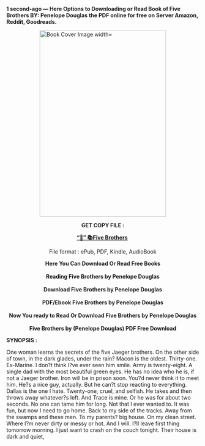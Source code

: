 <p><strong>1 second-ago &mdash; Here Options to Downloading or Read Book of Five Brothers BY: Penelope Douglas the PDF online for free on Server Amazon, Reddit, Goodreads.</strong></p><p><a href="https://yuzong16a.web.app/apply/201102380-five-brothers"><img style="display: block; margin-left: auto; margin-right: auto;" src="https://i.gr-assets.com/images/S/compressed.photo.goodreads.com/books/1698922067l/201102380.jpg" alt="Book Cover Image width=" width="330" height="488" /></a></p><p style="text-align: center;"><strong>GET COPY FILE :</strong></p><p style="text-align: center;"><strong><a href="https://yuzong16a.web.app/apply/201102380-five-brothers" target="_blank" rel="noopener">“📢” 📚Five Brothers</a>&nbsp;</strong></p><p style="text-align: center;">File format : ePub, PDF, Kindle, AudioBook</p><div style="text-align: center;"><strong>Here You Can Download Or Read Free Books</strong></div><div style="text-align: center;">&nbsp;</div><div style="text-align: center;"><strong>Reading Five Brothers by Penelope Douglas</strong></div><div style="text-align: center;">&nbsp;</div><div style="text-align: center;"><strong>Download Five Brothers by Penelope Douglas</strong></div><div style="text-align: center;">&nbsp;</div><div style="text-align: center;"><strong>PDF/Ebook Five Brothers by Penelope Douglas</strong></div><div style="text-align: center;">&nbsp;</div><div style="text-align: center;"><strong>Now You ready to Read Or Download Five Brothers by Penelope Douglas</strong></div><div style="text-align: center;">&nbsp;</div><div style="text-align: center;"><strong>Five Brothers by (Penelope Douglas) PDF Free Download</strong></div><p><strong>SYNOPSIS :</strong></p><p>One woman learns the secrets of the five Jaeger brothers. On the other side of town, in the dark glades, under the rain? Macon is the oldest. Thirty-one. Ex-Marine. I don?t think I?ve ever seen him smile. Army is twenty-eight. A single dad with the most beautiful green eyes. He has no idea who he is, if not a Jaeger brother. Iron will be in prison soon. You?d never think it to meet him. He?s a nice guy, actually. But he can?t stop reacting to everything. Dallas is the one I hate. Twenty-one, cruel, and selfish. He takes and then throws away whatever?s left. And Trace is mine. Or he was for about two seconds. No one can tame him for long. Not that I ever wanted to. It was fun, but now I need to go home. Back to my side of the tracks. Away from the swamps and these men. To my parents? big house. On my clean street. Where I?m never dirty or messy or hot. And I will. I?ll leave first thing tomorrow morning. I just want to crash on the couch tonight. Their house is dark and quiet, </p>
